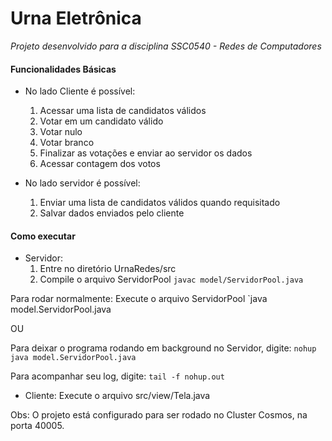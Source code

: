 # Urna Eletrônica

*Projeto desenvolvido para a disciplina SSC0540 - Redes de Computadores*

#### Funcionalidades Básicas

* No lado Cliente é possível:
  1. Acessar uma lista de candidatos válidos
  2. Votar em um candidato válido
  3. Votar nulo
  4. Votar branco
  5. Finalizar as votações e enviar ao servidor os dados
  6. Acessar contagem dos votos
  
* No lado servidor é possível:
  1. Enviar uma lista de candidatos válidos quando requisitado
  2. Salvar dados enviados pelo cliente
  
#### Como executar

* Servidor:
  1. Entre no diretório UrnaRedes/src
  1. Compile o arquivo ServidorPool `javac model/ServidorPool.java`

Para rodar normalmente:
Execute o arquivo ServidorPool `java model.ServidorPool.java

OU

Para deixar o programa rodando em background no Servidor, digite: 
 `nohup java model.ServidorPool.java`
 
 Para acompanhar seu log, digite: `tail -f nohup.out`

* Cliente:
  Execute o arquivo src/view/Tela.java

Obs: O projeto está configurado para ser rodado no Cluster Cosmos, na porta 40005.
  

